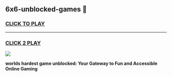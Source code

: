 
## 6x6-unblocked-games 👋
<h3>
<a href="https://premium.freeplayer.one?title=6x6-unblocked-games&ref=14F">CLICK TO PLAY</a></h3>
<hr>

<h3>
<a href="https://premium.freeplayer.one?title=6x6-unblocked-games&ref=14F">CLICK 2 PLAY</a>
  
</h3>

<a href="https://premium.freeplayer.one?title=6x6-unblocked-games&ref=12F/"><img src="https://clearcache.store/games.png"></a>


**worlds hardest game unblocked: Your Gateway to Fun and Accessible Online Gaming**
